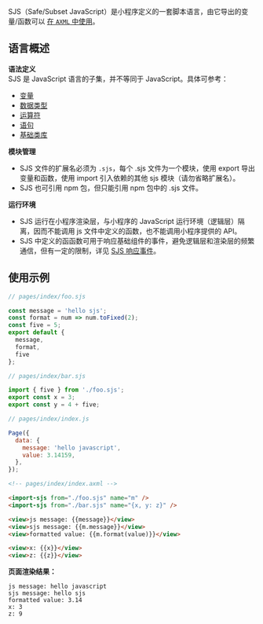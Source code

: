 SJS（Safe/Subset JavaScript）是小程序定义的一套脚本语言，由它导出的变量/函数可以 [在 `AXML` 中使用](https://opendocs.alipay.com/mini/framework/import-sjs)。

## 语言概述

**语法定义**  
SJS 是 JavaScript 语言的子集，并不等同于 JavaScript。具体可参考：  
- [变量](https://opendocs.alipay.com/mini/framework/sjs-variable)
- [数据类型](https://opendocs.alipay.com/mini/framework/datatype)
- [运算符](https://opendocs.alipay.com/mini/framework/operator)
- [语句](https://opendocs.alipay.com/mini/framework/sjs-statement)
- [基础类库](https://opendocs.alipay.com/mini/framework/basic-library)

**模块管理**  
- SJS 文件的扩展名必须为 `.sjs`，每个 .sjs 文件为一个模块，使用 export 导出变量和函数，使用 import 引入依赖的其他 sjs 模块（请勿省略扩展名）。
- SJS 也可引用 npm 包，但只能引用 npm 包中的 .sjs 文件。

**运行环境**  
- SJS 运行在小程序渲染层，与小程序的 JavaScript 运行环境（逻辑层）隔离，因而不能调用 js 文件中定义的函数，也不能调用小程序提供的 API。
- SJS 中定义的函函数可用于响应基础组件的事件，避免逻辑层和渲染层的频繁通信，但有一定的限制，详见 [SJS 响应事件](https://opendocs.alipay.com/mini/01og7z)。


## 使用示例

```javascript
// pages/index/foo.sjs

const message = 'hello sjs';
const format = num => num.toFixed(2);
const five = 5;
export default {
  message,
  format,
  five
};
```

```javascript
// pages/index/bar.sjs

import { five } from './foo.sjs';
export const x = 3;
export const y = 4 + five;
```

```javascript
// pages/index/index.js

Page({
  data: {
    message: 'hello javascript',
    value: 3.14159,
  },
});
```

```html
<!-- pages/index/index.axml -->

<import-sjs from="./foo.sjs" name="m" />
<import-sjs from="./bar.sjs" name="{x, y: z}" />

<view>js message: {{message}}</view>
<view>sjs message: {{m.message}}</view>
<view>formatted value: {{m.format(value)}}</view>

<view>x: {{x}}</view>
<view>z: {{z}}</view>
```

**页面渲染结果：**  
```text
js message: hello javascript
sjs message: hello sjs
formatted value: 3.14
x: 3
z: 9
```
